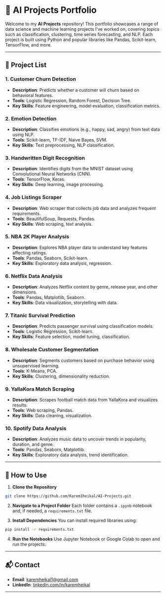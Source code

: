 # 🧠 AI Projects Portfolio

Welcome to my **AI Projects** repository! This portfolio showcases a range of data science and machine learning projects I've worked on, covering topics such as classification, clustering, time series forecasting, and NLP. Each project is built using Python and popular libraries like Pandas, Scikit-learn, TensorFlow, and more.

---

## 📁 Project List

### 1. **Customer Churn Detection**
- **Description**: Predicts whether a customer will churn based on behavioral features.
- **Tools**: Logistic Regression, Random Forest, Decision Tree.
- **Key Skills**: Feature engineering, model evaluation, classification metrics.

### 2. **Emotion Detection**
- **Description**: Classifies emotions (e.g., happy, sad, angry) from text data using NLP.
- **Tools**: Scikit-learn, TF-IDF, Naive Bayes, SVM.
- **Key Skills**: Text preprocessing, NLP classification.

### 3. **Handwritten Digit Recognition**
- **Description**: Identifies digits from the MNIST dataset using Convolutional Neural Networks (CNN).
- **Tools**: TensorFlow, Keras.
- **Key Skills**: Deep learning, image processing.

### 4. **Job Listings Scraper**
- **Description**: Web scraper that collects job data and analyzes frequent requirements.
- **Tools**: BeautifulSoup, Requests, Pandas.
- **Key Skills**: Web scraping, text analysis.

### 5. **NBA 2K Player Analysis**
- **Description**: Explores NBA player data to understand key features affecting ratings.
- **Tools**: Pandas, Seaborn, Scikit-learn.
- **Key Skills**: Exploratory data analysis, regression.

### 6. **Netflix Data Analysis**
- **Description**: Analyzes Netflix content by genre, release year, and other dimensions.
- **Tools**: Pandas, Matplotlib, Seaborn.
- **Key Skills**: Data visualization, storytelling with data.

### 7. **Titanic Survival Prediction**
- **Description**: Predicts passenger survival using classification models.
- **Tools**: Logistic Regression, Scikit-learn.
- **Key Skills**: Feature selection, model tuning, classification.

### 8. **Wholesale Customer Segmentation**
- **Description**: Segments customers based on purchase behavior using unsupervised learning.
- **Tools**: K-Means, PCA.
- **Key Skills**: Clustering, dimensionality reduction.

### 9. **YallaKora Match Scraping**
- **Description**: Scrapes football match data from YallaKora and visualizes results.
- **Tools**: Web scraping, Pandas.
- **Key Skills**: Data cleaning, visualization.

### 10. **Spotify Data Analysis**
- **Description**: Analyzes music data to uncover trends in popularity, duration, and genre.
- **Tools**: Pandas, Seaborn, Matplotlib.
- **Key Skills**: Exploratory data analysis, trend identification.

---

## 🔧 How to Use

1. **Clone the Repository**
```bash
git clone https://github.com/Karem1heikal/AI-Projects.git
```

2. **Navigate to a Project Folder**
Each folder contains a `.ipynb` notebook and, if needed, a `requirements.txt` file.

3. **Install Dependencies**
You can install required libraries using:
```bash
pip install -r requirements.txt
```

4. **Run the Notebooks**
Use Jupyter Notebook or Google Colab to open and run the projects.

---

## 📬 Contact

- **Email**: [karemheikal1@gmail.com](mailto:karemheikal1@gmail.com)  
- **LinkedIn**: [linkedin.com/in/karemheikal](https://www.linkedin.com/in/karemheikal)

---
